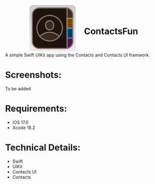 <div align="center">
  <img src="https://raw.githubusercontent.com/Pearljam66/Contacts/d5bb332d103bc13dd9fc01205b7a0aa3eed979d1/ContactsFun/ContactsFun/Assets.xcassets/AppIcon.appiconset/appicon_dark.png" width="150" style="border: 3px solid white; border-radius: 15px; vertical-align: middle; margin-right: 20px;">
  <h1 style="display: inline-block; vertical-align: middle;">ContactsFun</h1>
</div>
 A simple Swift UIKit app using the Contacts and Contacts UI framwork.

# Screenshots:
To be added

# Requirements:
- iOS 17.0
- Xcode 16.2

# Technical Details:
- Swift
- UIKit
- Contacts UI
- Contacts
